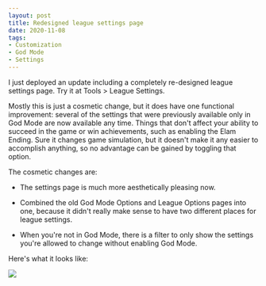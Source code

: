 ```yaml
---
layout: post
title: Redesigned league settings page
date: 2020-11-08
tags:
- Customization
- God Mode
- Settings
---
```


I just deployed an update including a completely re-designed league settings page. Try it at Tools > League Settings.

Mostly this is just a cosmetic change, but it does have one functional improvement: several of the settings that were previously available only in God Mode are now available any time. Things that don't affect your ability to succeed in the game or win achievements, such as enabling the Elam Ending. Sure it changes game simulation, but it doesn't make it any easier to accomplish anything, so no advantage can be gained by toggling that option.

The cosmetic changes are:

<!--more-->

* The settings page is much more aesthetically pleasing now.

* Combined the old God Mode Options and League Options pages into one, because it didn't really make sense to have two different places for league settings.

* When you're not in God Mode, there is a filter to only show the settings you're allowed to change without enabling God Mode.

Here's what it looks like:

<a href="/files/league-settings.png"><img src="/files/league-settings.png" class="img-responsive" /></a>
